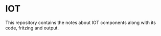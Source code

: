 # IOT
This repository contains the notes about IOT components along with its code, fritzing and output.
